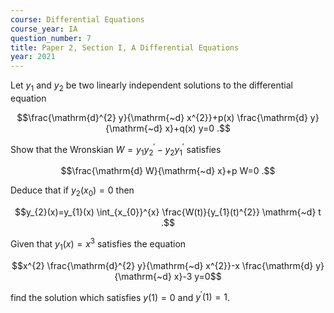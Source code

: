 ```yaml
---
course: Differential Equations
course_year: IA
question_number: 7
title: Paper 2, Section I, A Differential Equations
year: 2021
---
```




Let $y_{1}$ and $y_{2}$ be two linearly independent solutions to the differential equation

$$\frac{\mathrm{d}^{2} y}{\mathrm{~d} x^{2}}+p(x) \frac{\mathrm{d} y}{\mathrm{~d} x}+q(x) y=0 .$$

Show that the Wronskian $W=y_{1} y_{2}^{\prime}-y_{2} y_{1}^{\prime}$ satisfies

$$\frac{\mathrm{d} W}{\mathrm{~d} x}+p W=0 .$$

Deduce that if $y_{2}\left(x_{0}\right)=0$ then

$$y_{2}(x)=y_{1}(x) \int_{x_{0}}^{x} \frac{W(t)}{y_{1}(t)^{2}} \mathrm{~d} t .$$

Given that $y_{1}(x)=x^{3}$ satisfies the equation

$$x^{2} \frac{\mathrm{d}^{2} y}{\mathrm{~d} x^{2}}-x \frac{\mathrm{d} y}{\mathrm{~d} x}-3 y=0$$

find the solution which satisfies $y(1)=0$ and $y^{\prime}(1)=1$.